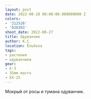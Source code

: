 ```yaml
---
layout: post
date: 2022-08-28 00:00:00.000000000 Z
colors:
- '212526'
- '020303'
shoot_date: 2022-08-27
title: Одуванчик
author: К.С.
location: Ёльбаза
tags:
- растения
- одуванчики
gear:
- E-3
- 35mm macro
- EX-25
---
```

Мокрый от росы и тумана одуванчик.

